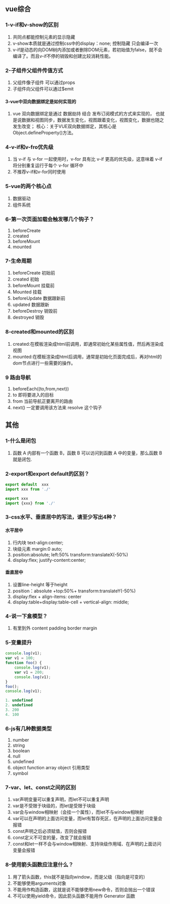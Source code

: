 ## vue综合

### 1-v-if和v-show的区别
1. 共同点都能控制元素的显示隐藏
2. v-show本质就是通过控制css中的display：none; 控制隐藏 只会编译一次
3. v-if是动态的向DOM树内添加或者删除DOM元素，若初始值为false，就不会编译了。而且v-if不停的销毁和创建比较消耗性能。
### 2-子组件父组件传值方式
1. 父组件像子组件 可以通过props
2. 子组件向父组件可以通过$emit
#### 3-vue中双向数据绑定是如何实现的
1. vue 双向数据绑定是通过 数据劫持 结合 发布订阅模式的方式来实现的， 也就是说数据和视图同步，数据发生变化，视图跟着变化，视图变化，数据也随之发生改变；
核心：关于VUE双向数据绑定，其核心是 Object.defineProperty()方法。
### 4-v-if和v-fro优先级
1. 当 v-if 与 v-for 一起使用时，v-for 具有比 v-if 更高的优先级，这意味着 v-if 将分别重复运行于每个 v-for 循环中
2. 不推荐v-if和v-for同时使用
### 5-vue的两个核心点
1. 数据驱动
2. 组件系统
### 6-第一次页面加载会触发哪几个钩子？
1. beforeCreate
2. created
3. beforeMount
4. mounted
### 7-生命周期
1. beforeCreate  初始前
2. created       初始
3. beforeMount   挂载前
4. Mounted       挂载
5. beforeUpdate  数据跟新前
6. updated       数据跟新
7. beforeDestroy 销毁前 
8. destroyed     销毁
### 8-created和mounted的区别
1. created:在模板渲染成html前调用，即通常初始化某些属性值，然后再渲染成视图
2. mounted:在模板渲染成html后调用，通常是初始化页面完成后，再对html的dom节点进行一些需要的操作。

### 9 路由导航
1. beforeEach((to,from,next))
2. to 即将要进入的目标
3. from 当前导航正要离开的路由
4. next()  一定要调用该方法来 resolve 这个钩子









## 其他
### 1-什么是闭包
1. 函数 A 内部有一个函数 B，函数 B 可以访问到函数 A 中的变量，那么函数 B 就是闭包.
### 2-export和export default的区别？
```js
export default  xxx
import xxx from './'

export xxx
import {xxx} from './'
```

### 3-css水平、垂直居中的写法，请至少写出4种？
#### 水平居中
1. 行内块 text-align:center;
2. 块级元素 margin:0 auto;
3. position:absolute; left:50%  transform:translateX(-50%)
4. display:flex; justify-content:center;
#### 垂直居中
1. 设置line-height 等于height
2. position：absolute +top:50%+ transform:translateY(-50%)
3. display:flex + align-items: center
4. display:table+display:table-cell + vertical-align: middle;
### 4-说一下盒模型？
1. 有里到外 content padding border margin

### 5-变量提升
```js
console.log(v1);
var v1 = 100;
function foo() {
    console.log(v1);
    var v1 = 200;
    console.log(v1);
}
foo();
console.log(v1);

1. undefined
2. undefined
3. 200
4. 100 
```
### 6-js有几种数据类型
1. number
2. string
3. boolean
4. null
5. undefined
6. object  function array object 引用类型
7. symbol

### 7-var、let、const之间的区别
1. var声明变量可以重复声明，而let不可以重复声明
2. var是不受限于块级的，而let是受限于块级
3. var会与window相映射（会挂一个属性），而let不与window相映射
4. var可以在声明的上面访问变量，而let有暂存死区，在声明的上面访问变量会报错
5. const声明之后必须赋值，否则会报错
6. const定义不可变的量，改变了就会报错
7. const和let一样不会与window相映射、支持块级作用域、在声明的上面访问变量会报错

### 8-使用箭头函数应注意什么？
1. 用了箭头函数，this就不是指向window，而是父级（指向是可变的）
2. 不能够使用arguments对象
3. 不能用作构造函数，这就是说不能够使用new命令，否则会抛出一个错误
4. 不可以使用yield命令，因此箭头函数不能用作 Generator 函数


